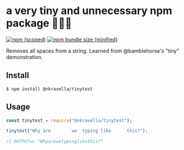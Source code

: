 # a very tiny and unnecessary npm package 🐣👶🏽

[![npm (scoped)](https://img.shields.io/npm/v/@nkravella/tinytest.svg)](https://www.npmjs.com/package/@nkravella/tinytest)
[![npm bundle size (minified)](https://img.shields.io/bundlephobia/min/@bamblehorse/tiny.svg)](https://www.npmjs.com/package/@nkravella/tinytest)

Removes all spaces from a string. Learned from @bamblehorse's "tiny" demonstration.

## Install

```
$ npm install @nkravella/tinytest
```

## Usage

```js
const tinytest = require("@nkravella/tinytest");

tinytest("Why are        we  typing like      this?");

// OUTPUT=> "Whyarewetypinglikethis?"
```
